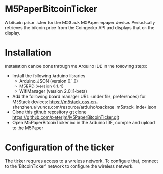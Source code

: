 # M5PaperBitcoinTicker
A bitcoin price ticker for the M5Stack M5Paper epaper device. Periodically retrieves the bitcoin price from the Coingecko API and displays that on the display.

# Installation

Installation can be done through the Arduino IDE in the following steps:

  - Install the following Arduino libraries
    * Arduino_JSON (version 0.1.0)
    * M5EPD (version 0.1.4)
    * WifiManager (version 2.0.11-beta)
  - Add the following board manager URL (under file, preferences) for M5Stack devices: https://m5stack.oss-cn-shenzhen.aliyuncs.com/resource/arduino/package_m5stack_index.json
  - Clone this github repository
    git clone https://github.com/pieterjm/M5PaperBitcoinTicker.git
  - Open M5PaperBitcoinTicker.ino in the Arduino IDE, compile and upload to the M5Paper

# Configuration of the ticker

The ticker requires access to a wireless network. To configure that, connect to the 'BitcoinTicker' network to configure the wireless network.




